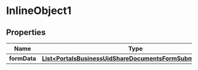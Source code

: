 

# InlineObject1


## Properties

| Name | Type | Description | Notes |
|------------ | ------------- | ------------- | -------------|
|**formData** | [**List&lt;PortalsBusinessUidShareDocumentsFormSubmitFormData&gt;**](PortalsBusinessUidShareDocumentsFormSubmitFormData.md) |  |  [optional] |



